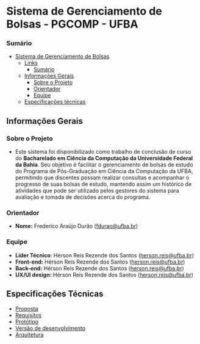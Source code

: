 # Sistema de Gerenciamento de Bolsas - PGCOMP - UFBA

### Sumário

- [Sistema de Gerenciamento de Bolsas](#sistema-de-gerenciamento-de-bolsas)
  - [Links](#links)
    - [Sumário](#sumário)
  - [Informações Gerais](#informações-gerais)
    - [Sobre o Projeto](#sobre-o-projeto)
    - [Orientador](#orientador)
    - [Equipe](#equipe)
  - [Especificações técnicas](#especificações-técnicas)

## Informações Gerais

### Sobre o Projeto
- Este sistema foi disponibilizado como trabalho de conclusão de curso do <b>Bacharelado em Ciência da Computação da Universidade Federal da Bahia</b>. Seu objetivo é facilitar o gerenciamento de bolsas de estudo do Programa de Pós-Graduação em Ciência da Computação da UFBA, permitindo que discentes possam realizar consultas e acompanhar o progresso de suas bolsas de estudo, mantendo assim um histórico de atividades que pode ser utilizado pelos gestores do sistema para avaliação e tomada de decisões acerca do programa.

### Orientador
-   **Nome:** Frederico Araújo Durão (fdurao@ufba.br)

### Equipe
-   **Líder Técnico**: Hérson Reis Rezende dos Santos (herson.reis@ufba.br)
-   **Front-end:** Hérson Reis Rezende dos Santos (herson.reis@ufba.br)
-   **Back-end:** Hérson Reis Rezende dos Santos (herson.reis@ufba.br)
-   **UX/UI design:** Hérson Reis Rezende dos Santos (herson.reis@ufba.br)
  
## Especificações Técnicas
- [Proposta](https://docs.google.com/presentation/d/1ZFmNTl_J1z1zFfDj0APUG5PGdL459QwKcUtnf4H48xU/edit#slide=id.ge7debf7083_0_0)
- [Requisitos](https://docs.google.com/spreadsheets/d/1mP9sHRCpoDyPzAqeXPOXbrTp8NNgGUztj0FgI-nQb7k/edit?usp=sharing)
- [Protótipo](https://www.figma.com/file/c2RJlrC3kbbUfr1EI1tzdL/MATE85-Equipe2?node-id=0%3A1)
- [Versão de desenvolvimento](https://aux-bolsistas.netlify.app/)
- [Arquitetura](https://docs.google.com/document/d/1jHvPHyMUaWMB04ysHTmhiFuUj_YFKQp_z5WNl_RVveY/edit?usp=sharing)
